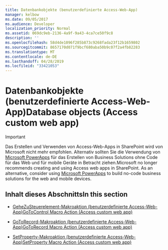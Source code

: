 ```yaml
---
title: Datenbankobjekte (benutzerdefinierte Access-Web-App)
manager: kelbow
ms.date: 09/05/2017
ms.audience: Developer
localization_priority: Normal
ms.assetid: 069dc9eb-2136-4a9f-9a43-4ca7ce50f9c8
description: ''
ms.openlocfilehash: 58d4de1096f285b873c9268fada23f12b1659802
ms.sourcegitcommit: 8657170d071f9bcf680aba50b9c07f2a4fb82283
ms.translationtype: MT
ms.contentlocale: de-DE
ms.lasthandoff: 04/28/2019
ms.locfileid: "33421053"
---
```

# <a name="database-objects-access-custom-web-app"></a><span data-ttu-id="8eaac-102">Datenbankobjekte (benutzerdefinierte Access-Web-App)</span><span class="sxs-lookup"><span data-stu-id="8eaac-102">Database objects (Access custom web app)</span></span>

> [!IMPORTANT]
> <span data-ttu-id="8eaac-p101">Das Erstellen und Verwenden von Access-Web-Apps in SharePoint wird von Microsoft nicht mehr empfohlen. Alternativ sollten Sie die Verwendung von [Microsoft PowerApps](https://powerapps.microsoft.com/en-us/) für das Erstellen von Business Solutions ohne Code für das Web und für mobile Geräte in Betracht ziehen.</span><span class="sxs-lookup"><span data-stu-id="8eaac-p101">Microsoft no longer recommends creating and using Access web apps in SharePoint. As an alternative, consider using [Microsoft PowerApps](https://powerapps.microsoft.com/en-us/) to build no-code business solutions for the web and mobile devices.</span></span> 
  
## <a name="in-this-section"></a><span data-ttu-id="8eaac-105">Inhalt dieses Abschnitts</span><span class="sxs-lookup"><span data-stu-id="8eaac-105">In this section</span></span>

- [<span data-ttu-id="8eaac-106">GeheZuSteuerelement-Makroaktion (benutzerdefinierte Access-Web-App)</span><span class="sxs-lookup"><span data-stu-id="8eaac-106">GoToControl Macro Action (Access custom web app)</span></span>](gotocontrol-macro-action-access-custom-web-app.md)
    
- [<span data-ttu-id="8eaac-107">GoToRecord-Makroaktion (benutzerdefinierte Access-Web-App)</span><span class="sxs-lookup"><span data-stu-id="8eaac-107">GoToRecord Macro Action (Access custom web app)</span></span>](gotorecord-macro-action-access-custom-web-app.md)
    
- [<span data-ttu-id="8eaac-108">SetProperty-Makroaktion (benutzerdefinierte Access-Web-App)</span><span class="sxs-lookup"><span data-stu-id="8eaac-108">SetProperty Macro Action (Access custom web app)</span></span>](setproperty-macro-action-access-custom-web-app.md)
    

